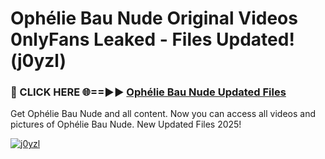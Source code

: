 # Ophélie Bau Nude Original Videos 0nlyFans Leaked - Files Updated! (j0yzl)

<h3>🔴 CLICK HERE 🌐==►► <a href="https://tinyurl.com/y5r63du9" rel="nofollow">Ophélie Bau Nude Updated Files</a></h3>

Get Ophélie Bau Nude and all content. Now you can access all videos and pictures of Ophélie Bau Nude. New Updated Files 2025!

[![j0yzl](https://i.imgur.com/UVo9nyh.gif)](https://tinyurl.com/y5r63du9)